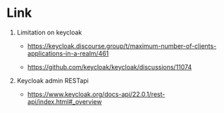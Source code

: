 # Link

1. Limitation on keycloak
    - https://keycloak.discourse.group/t/maximum-number-of-clients-applications-in-a-realm/461

    - https://github.com/keycloak/keycloak/discussions/11074

2. Keycloak admin RESTapi

    - https://www.keycloak.org/docs-api/22.0.1/rest-api/index.html#_overview
